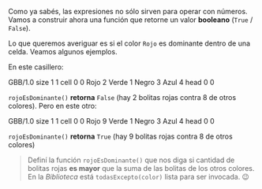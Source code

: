 Como ya sabés, las expresiones no sólo sirven para operar con números. Vamos a construir ahora una función que retorne un valor **booleano** (`True` / `False`).

Lo que queremos averiguar es si el color `Rojo` es dominante dentro de una celda. Veamos algunos ejemplos. 

En este casillero:

<gs-board>
 GBB/1.0
 size 1 1
 cell 0 0 Rojo 2 Verde 1 Negro 3 Azul 4
 head 0 0
<gs-board>

`rojoEsDominante()` **retorna** `False` (hay 2 bolitas rojas contra 8 de otros colores).
Pero en este otro:

<gs-board>
 GBB/1.0
 size 1 1
 cell 0 0 Rojo 9 Verde 1 Negro 3 Azul 4
 head 0 0
<gs-board>

`rojoEsDominante()` **retorna** `True` (hay 9 bolitas rojas contra 8 de otros colores)

> Definí la función `rojoEsDominante()` que nos diga si cantidad de bolitas rojas **es mayor** que la suma de las bolitas de los otros colores. En la _Biblioteca_ está `todasExcepto(color)` lista para ser invocada. :wink: